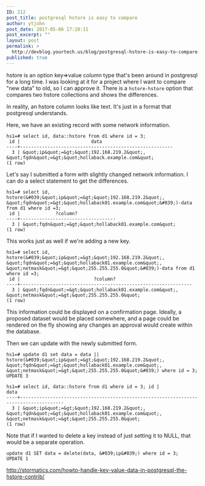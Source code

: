 ```yaml
---
ID: 212
post_title: postgresql hstore is easy to compare
author: ytjohn
post_date: 2017-05-06 17:20:11
post_excerpt: ""
layout: post
permalink: >
  http://devblog.yourtech.us/blog/postgresql-hstore-is-easy-to-compare-3/
published: true
---
```

hstore is an option key=>value column type that's been around in postgresql for a long time. I was looking at it for a project where I want to compare "new data" to old, so I can approve it. There is a `hstore-hstore` option that compares two hstore collections and shows the differences.

In reality, an hstore column looks like text. It's just in a format that postgresql understands.

Here, we have an existing record with some network information.

```
hs1=# select id, data::hstore from d1 where id = 3;
 id |                          data                          
----+--------------------------------------------------------
  3 | &quot;ip&quot;=&gt;&quot;192.168.219.2&quot;, &quot;fqdn&quot;=&gt;&quot;hollaback.example.com&quot;
(1 row)
```

Let's say I submitted a form with slightly changed network information. I can do a select statement to get the differences.

```
hs1=# select id, hstore(&#039;&quot;ip&quot;=&gt;&quot;192.168.219.2&quot;, &quot;fqdn&quot;=&gt;&quot;hollaback01.example.com&quot;&#039;)-data from d1 where id =3;
 id |             ?column?              
----+-----------------------------------
  3 | &quot;fqdn&quot;=&gt;&quot;hollaback01.example.com&quot;
(1 row)
```

This works just as well if we're adding a new key.

```
hs1=# select id, hstore(&#039;&quot;ip&quot;=&gt;&quot;192.168.219.2&quot;, &quot;fqdn&quot;=&gt;&quot;hollaback01.example.com&quot;, &quot;netmask&quot;=&gt;&quot;255.255.255.0&quot;&#039;)-data from d1 where id =3;
 id |                           ?column?                            
----+---------------------------------------------------------------
  3 | &quot;fqdn&quot;=&gt;&quot;hollaback01.example.com&quot;, &quot;netmask&quot;=&gt;&quot;255.255.255.0&quot;
(1 row)
```

This information could be displayed on a confirmation page. Ideally, a proposed dataset would be placed somewhere, and a page could be rendered on the fly showing any changes an approval would create within the database.

Then we can update with the newly submitted form.

```
hs1=# update d1 set data = data || hstore(&#039;&quot;ip&quot;=&gt;&quot;192.168.219.2&quot;, &quot;fqdn&quot;=&gt;&quot;hollaback01.example.com&quot;, &quot;netmask&quot;=&gt;&quot;255.255.255.0&quot;&#039;) where id = 3;
UPDATE 3

hs1=# select id, data::hstore from d1 where id = 3; id |                                         data                                         
----+--------------------------------------------------------------------------------------
  3 | &quot;ip&quot;=&gt;&quot;192.168.219.2&quot;, &quot;fqdn&quot;=&gt;&quot;hollaback01.example.com&quot;, &quot;netmask&quot;=&gt;&quot;255.255.255.0&quot;
(1 row)

```


Note that if I wanted to delete a key instead of just setting it to NULL, that would be a separate operation.

```
update d1 SET data = delete(data, &#039;ip&#039;) where id = 3;
UPDATE 1
```

http://stormatics.com/howto-handle-key-value-data-in-postgresql-the-hstore-contrib/